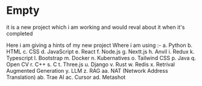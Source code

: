 # Empty

it is a new project which i am working and would reval about it when it's completed

Here i am giving a hints of my new project 
Where i am using :-
        a. Python 
        b. HTML
        c. CSS
        d. JavaScript
        e. React
        f. Node.js
        g. Nextt.js
        h. Anvil
        i. Redux
        k. Typescript
        l. Bootstrap
        m. Docker
        n. Kubernatives
        o. Tailwind CSS
        p. Java
        q. Open CV
        r. C++
        s. C
        t. Three.js
        u. Django
        v. Rust
        w. Redis
        x. Retrival Augmented Generation
        y. LLM
        z. RAG
        aa. NAT (Network Address Translation)
        ab. Trae AI
        ac. Cursor
        ad. Metashot
